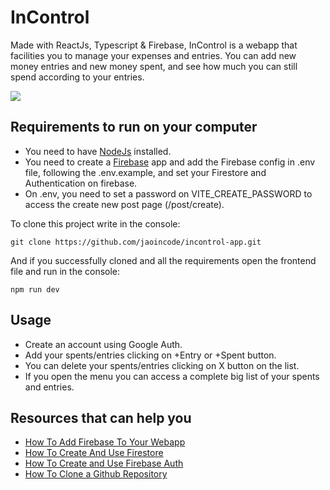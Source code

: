 # InControl

Made with ReactJs, Typescript & Firebase, InControl is a webapp that facilities you to manage your expenses and entries. You
can add new money entries and new money spent, and see how much you can still spend according to your entries.

<img src="https://user-images.githubusercontent.com/92704272/209273054-e93b3604-d850-4060-931a-7799aa68e3cb.png" />

## Requirements to run on your computer

- You need to have [NodeJs](https://nodejs.org/en/) installed.
- You need to create a [Firebase](https://firebase.google.com/) app and add the Firebase config in .env file, following the .env.example, and set your Firestore and Authentication on firebase.
- On .env, you need to set a password on VITE_CREATE_PASSWORD to access the create new post page (/post/create).

To clone this project write in the console:

```console
git clone https://github.com/jaoincode/incontrol-app.git
```

And if you successfully cloned and all the requirements open the frontend file and run in the console:

```console
npm run dev
```

## Usage

- Create an account using Google Auth.
- Add your spents/entries clicking on +Entry or +Spent button.
- You can delete your spents/entries clicking on X button on the list.
- If you open the menu you can access a complete big list of your spents and entries.

## Resources that can help you

- [How To Add Firebase To Your Webapp](https://firebase.google.com/docs/web/setup)
- [How To Create And Use Firestore](https://firebase.google.com/docs/firestore)
- [How To Create and Use Firebase Auth](https://firebase.google.com/docs/auth/web/start)
- [How To Clone a Github Repository](https://docs.github.com/en/repositories/creating-and-managing-repositories/cloning-a-repository)
